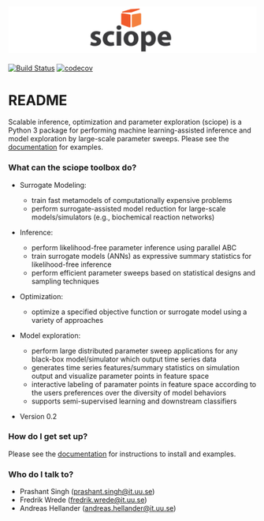 ![Sciope logo](logo.png)
----------------------------------------------------------


[![Build Status](https://travis-ci.com/sciope/sciope.svg?branch=develop)](https://travis-ci.com/sciope/sciope)
[![codecov](https://codecov.io/gh/sciope/sciope/branch/develop/graph/badge.svg)](https://codecov.io/gh/sciope/sciope)


# README #

Scalable inference, optimization and parameter exploration (sciope)
is a Python 3 package for performing machine learning-assisted inference and model
exploration by large-scale parameter sweeps. Please see the [documentation](https://sciope.github.io/sciope/) for examples.

### What can the sciope toolbox do? ###

* Surrogate Modeling: 
	- train fast metamodels of computationally expensive problems
	- perform surrogate-assisted model reduction for large-scale models/simulators (e.g., biochemical reaction networks)
* Inference: 
	- perform likelihood-free parameter inference using parallel ABC
	- train surrogate models (ANNs) as expressive summary statistics for likelihood-free inference
	- perform efficient parameter sweeps based on statistical designs and sampling techniques
* Optimization: 
	- optimize a specified objective function or surrogate model using a variety of approaches

* Model exploration: 
	- perform large distributed parameter sweep applications for any black-box model/simulator which output time series data
	- generates time series features/summary statistics on simulation output and visualize parameter points in feature space
	- interactive labeling of paramater points in feature space according to the users preferences over the diversity of model behaviors
	- supports semi-supervised learning and downstream classifiers
	
* Version 0.2

### How do I get set up? ###

Please see the [documentation](https://sciope.github.io/sciope/) for instructions to install and examples.

### Who do I talk to? ###

* Prashant Singh (prashant.singh@it.uu.se)
* Fredrik Wrede (fredrik.wrede@it.uu.se)
* Andreas Hellander (andreas.hellander@it.uu.se)
